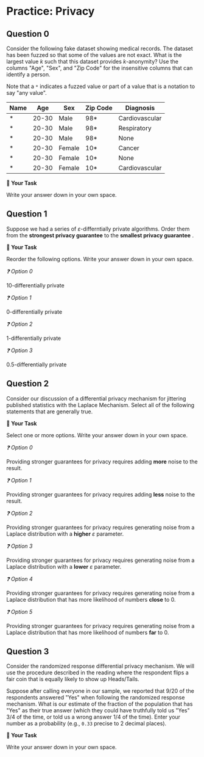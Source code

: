 # <i class="far fa-edit fa-fw"></i> Practice: Privacy



## Question 0

Consider the following fake dataset showing medical records. The dataset has been fuzzed so that some of the values are not exact. What is the largest value $k$ such that this dataset provides $k$-anonymity? Use the columns "Age", "Sex", and "Zip Code" for the insensitive columns that can identify a person.

Note that a `*` indicates a fuzzed value or part of a value that is a notation to say "any value".


|Name| Age | Sex  |Zip Code|  Diagnosis   |
|----|-----|------|--------|--------------|
|*   |20-30|Male  |98*     |Cardiovascular|
|*   |20-30|Male  |98*     |Respiratory   |
|*   |20-30|Male  |98*     |None          |
|*   |20-30|Female|10*     |Cancer        |
|*   |20-30|Female|10*     |None          |
|*   |20-30|Female|10*     |Cardiovascular|



**📝 Your Task**

Write your answer down in your own space.

## Question 1

Suppose we had a series of $\varepsilon$-differntially private algorithms. Order them from the **strongest privacy guarantee** to the **smallest privacy guarantee** .



**📝 Your Task**

Reorder the following options. Write your answer down in your own space.

*❓ Option 0*

10-differentially private

*❓ Option 1*

0-differentially private

*❓ Option 2*

1-differentially private

*❓ Option 3*

0.5-differentially private

## Question 2

Consider our discussion of a differential privacy mechanism for jittering published statistics with the Laplace Mechanism. Select all of the following statements that are generally true.



**📝 Your Task**

Select one or more options. Write your answer down in your own space.

*❓ Option 0*

Providing stronger guarantees for privacy requires adding **more** noise to the result.





*❓ Option 1*

Providing stronger guarantees for privacy requires adding **less** noise to the result.





*❓ Option 2*

Providing stronger guarantees for privacy requires generating noise from a Laplace distribution with a **higher** $\varepsilon$ parameter.





*❓ Option 3*

Providing stronger guarantees for privacy requires generating noise from a Laplace distribution with a **lower** $\varepsilon$ parameter.



*❓ Option 4*

Providing stronger guarantees for privacy requires generating noise from a Laplace distribution that has more likelihood of numbers **close** to 0.



*❓ Option 5*

Providing stronger guarantees for privacy requires generating noise from a Laplace distribution that has more likelihood of numbers **far** to 0.



## Question 3

Consider the randomized response differential privacy mechanism. We will use the procedure described in the reading where the respondent flips a fair coin that is equally likely to show up Heads/Tails.

Suppose after calling everyone in our sample, we reported that 9/20 of the respondents answered "Yes" when following the randomized response mechanism. What is our estimate of the fraction of the population that has "Yes" as their true answer (which they could have truthfully told us "Yes" 3/4 of the time, or told us a wrong answer 1/4 of the time). Enter your number as a probability (e.g., `0.33` precise to 2 decimal places).





**📝 Your Task**

Write your answer down in your own space.

